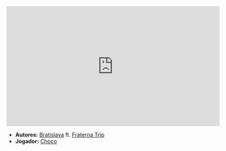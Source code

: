 <iframe width="560" height="315" src="https://www.youtube.com/embed/CNT7YVbeigQ?si=Uh9kw6waJTEnYQiq" title="YouTube video player" frameborder="0" allow="accelerometer; autoplay; clipboard-write; encrypted-media; gyroscope; picture-in-picture; web-share" referrerpolicy="strict-origin-when-cross-origin" allowfullscreen></iframe>

- **Autores:** [Bratislava](content/Autores/Bratislava.md) ft. [Fraterna Trip](content/Autores/Fraterna%20Trip.md)
- **Jogador:** [Choco](content/Jogadores/Choco.md)